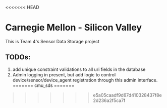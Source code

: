 <<<<<<< HEAD
# Carnegie Mellon - Silicon Valley

This is Team 4's Sensor Data Storage project

## TODOs: ##

1. add unique constraint validations to all uri fields in the database
2. Admin logging in present, but add logic to control device/sensor/device_agent registration through this admin interface.
=======
cmu_sds
=======
>>>>>>> e5a05caadf9d67d410328437f8e2d236a2f5ca7f
